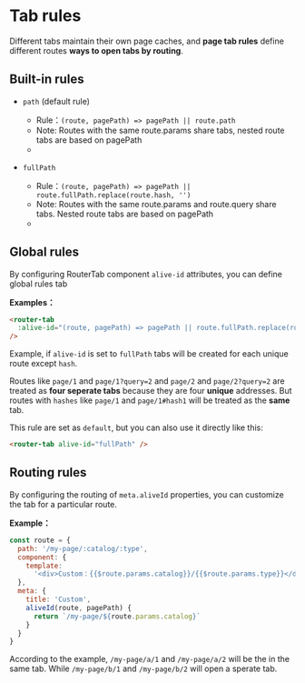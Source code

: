 # Tab rules

Different tabs maintain their own page caches, and **page tab rules** define different routes **ways to open tabs by routing**.

## Built-in rules

- `path` (default rule)

  - Rule：`(route, pagePath) => pagePath || route.path`
  - Note: Routes with the same route.params share tabs, nested route tabs are based on pagePath
  - <demo-link href="/default/rule/a/1"/>

- `fullPath`
  - Rule：`(route, pagePath) => pagePath || route.fullPath.replace(route.hash, '')`
  - Note: Routes with the same route.params and route.query share tabs. Nested route tabs are based on pagePath
  - <demo-link href="/global-rule/rule/a/1"/>

## Global rules

By configuring RouterTab component `alive-id` attributes, you can define global rules tab

<doc-links api="#alive-id" demo="/global-rule/rule/a/1"></doc-links>

**Examples：**

```html
<router-tab
  :alive-id="(route, pagePath) => pagePath || route.fullPath.replace(route.hash, '')"
/>
```

Example, if `alive-id` is set to `fullPath` tabs will be created for each unique route except `hash`.

Routes like `page/1` and `page/1?query=2` and `page/2` and `page/2?query=2` are treated as **four seperate tabs** because they are four **unique** addresses. But routes with `hashes` like `page/1` and `page/1#hash1` will be treated as the **same** tab.

This rule are set as `default`, but you can also use it directly like this:

```html
<router-tab alive-id="fullPath" />
```

## Routing rules

By configuring the routing of `meta.aliveId` properties, you can customize the tab for a particular route.

<doc-links api="#meta-aliveid" demo="/default/route-rule/a/1"></doc-links>

**Example：**

```javascript {9,10,11}
const route = {
  path: '/my-page/:catalog/:type',
  component: {
    template:
      '<div>Custom：{{$route.params.catalog}}/{{$route.params.type}}</div>'
  },
  meta: {
    title: 'Custom',
    aliveId(route, pagePath) {
      return `/my-page/${route.params.catalog}`
    }
  }
}
```

According to the example, `/my-page/a/1` and `/my-page/a/2` will be the in the same tab. While `/my-page/b/1` and `/my-page/b/2` will open a sperate tab.
